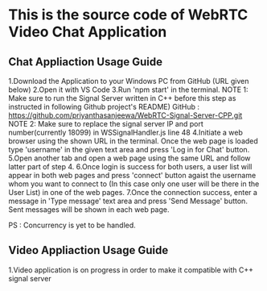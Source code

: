 # This is the source code of WebRTC Video Chat Application

Chat Appliaction Usage Guide
----------------------------
1.Download the Application to your Windows PC from GitHub (URL given below)
2.Open it with VS Code
3.Run 'npm start' in the terminal. 
	NOTE 1: Make sure to run the Signal Server written in C++ before this step as instructed in following Github project's README)
			GitHub : https://github.com/priyanthasanjeewa/WebRTC-Signal-Server-CPP.git
	NOTE 2: Make sure to replace the signal server IP and port number(currently 18099) in WSSignalHandler.js line 48
4.Initiate a web browser using the shown URL in the terminal. Once the web page is loaded type 'username' in the given text area 
  and press 'Log in for Chat' button.
5.Open another tab and open a web page using the same URL and follow latter part of step 4.
6.Once login is success for both users, a user list will appear in both web pages and press 'connect' button agaist 
  the username whom you want to connect to (In this case only one user will be there in the User List) in one of the web pages.
7.Once the connection success, enter a message in 'Type message' text area and press 'Send Message' button. Sent messages will 
  be shown in each web page.
  
PS : Concurrency is yet to be handled.

Video Appliaction Usage Guide
----------------------------
1.Video application is on progress in order to make it compatible with C++ signal server

